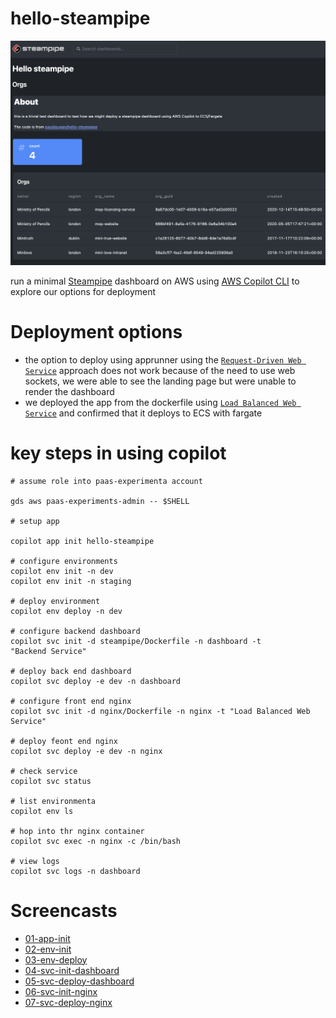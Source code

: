 # hello-steampipe

![](docs/screenshot.png)

run a minimal [Steampipe](https://steampipe.io) dashboard on AWS using [AWS Copilot CLI](https://aws.github.io/copilot-cli/) to explore our options for deployment

# Deployment options

- the option to deploy using apprunner using the [`Request-Driven Web Service`](https://aws.github.io/copilot-cli/docs/concepts/services/#request-driven-web-service) approach does not work because of the need to use web sockets, we were able to see the landing page but were unable to render the dashboard
- we deployed the app from the dockerfile using [`Load Balanced Web Service`](https://aws.github.io/copilot-cli/docs/concepts/services/#load-balanced-web-service) and confirmed that it deploys to ECS with fargate

# key steps in using copilot


```
# assume role into paas-experimenta account

gds aws paas-experiments-admin -- $SHELL

# setup app

copilot app init hello-steampipe

# configure environments 
copilot env init -n dev
copilot env init -n staging

# deploy environment 
copilot env deploy -n dev

# configure backend dashboard 
copilot svc init -d steampipe/Dockerfile -n dashboard -t 
"Backend Service"

# deploy back end dashboard
copilot svc deploy -e dev -n dashboard

# configure front end nginx 
copilot svc init -d nginx/Dockerfile -n nginx -t "Load Balanced Web Service"

# deploy feont end nginx
copilot svc deploy -e dev -n nginx

# check service 
copilot svc status

# list environmenta 
copilot env ls

# hop into thr nginx container
copilot svc exec -n nginx -c /bin/bash

# view logs
copilot svc logs -n dashboard

```

# Screencasts

- [01-app-init](docs/images/01-app-init.gif)
- [02-env-init](docs/images/02-env-init.gif)
- [03-env-deploy](docs/images/03-env-deploy.gif)
- [04-svc-init-dashboard](docs/images/04-svc-init-dashboard.gif)
- [05-svc-deploy-dashboard](docs/images/05-svc-deploy-dashboard.gif)
- [06-svc-init-nginx](docs/images/06-svc-init-nginx.gif)
- [07-svc-deploy-nginx](docs/images/07-svc-deploy-nginx.gif)

